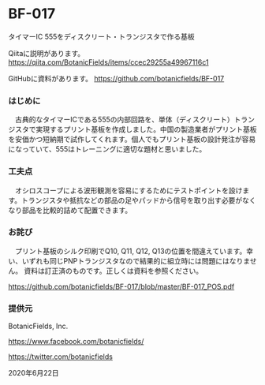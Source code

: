 # BF-017
タイマーIC 555をディスクリート・トランジスタで作る基板

Qiitaに説明があります。
https://qiita.com/BotanicFields/items/ccec29255a49967116c1

GitHubに資料があります。
https://github.com/botanicfields/BF-017

### はじめに
　古典的なタイマーICである555の内部回路を、単体（ディスクリート）トランジスタで実現するプリント基板を作成しました。中国の製造業者がプリント基板を安価かつ短納期で試作してくれます。個人でもプリント基板の設計発注が容易になっていて、555はトレーニングに適切な題材と思いました。

### 工夫点
　オシロスコープによる波形観測を容易にするためにテストポイントを設けます。トランジスタや抵抗などの部品の足やパッドから信号を取り出す必要がなくなり部品を比較的詰めて配置できます。
 
### お詫び
　プリント基板のシルク印刷でQ10, Q11, Q12, Q13の位置を間違えています。幸い、いずれも同じPNPトランジスタなので結果的に組立時には問題にはなりません。
資料は訂正済のものです。正しくは資料を参照ください。

https://github.com/botanicfields/BF-017/blob/master/BF-017_POS.pdf


### 提供元
BotanicFields, Inc.

https://www.facebook.com/botanicfields/

https://twitter.com/botanicfields

2020年6月22日
